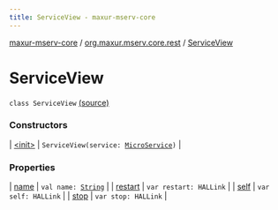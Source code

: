 ```yaml
---
title: ServiceView - maxur-mserv-core
---
```


[maxur-mserv-core](../../index.html) / [org.maxur.mserv.core.rest](../index.html) / [ServiceView](.)

# ServiceView

`class ServiceView` [(source)](https://github.com/myunusov/maxur-mserv/tree/master/maxur-mserv-core/src/main/kotlin/org/maxur/mserv/core/rest/ServiceResource.kt#L63)

### Constructors

| [&lt;init&gt;](-init-.html) | `ServiceView(service: `[`MicroService`](../../org.maxur.mserv.core/-micro-service/index.html)`)` |

### Properties

| [name](name.html) | `val name: `[`String`](https://kotlinlang.org/api/latest/jvm/stdlib/kotlin/-string/index.html) |
| [restart](restart.html) | `var restart: HALLink` |
| [self](self.html) | `var self: HALLink` |
| [stop](stop.html) | `var stop: HALLink` |

